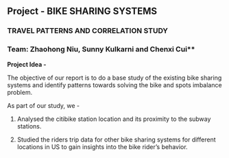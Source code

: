## Project - BIKE SHARING SYSTEMS
### TRAVEL PATTERNS AND CORRELATION STUDY

### Team: Zhaohong Niu, Sunny Kulkarni and Chenxi Cui**

**Project Idea -**

The objective of our report is to do a base study of the existing bike sharing systems and identify patterns towards solving the bike and spots imbalance problem.

As part of our study, we - 

1. Analysed the citibike station location and its proximity to the subway stations.
  
2. Studied the riders trip data for other bike sharing systems for different locations in US to gain insights into the bike rider’s behavior.
